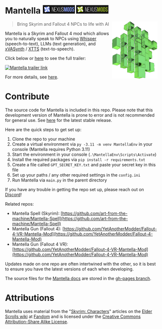 # Mantella <a href="https://www.nexusmods.com/skyrimspecialedition/mods/98631" target="_blank" style="padding-right: 4px;"><img src="./img/nexus_mods_link.png" alt="Mantella Skyrim Nexus Mods link" width="auto" height="28"/></a><a href="https://www.nexusmods.com/fallout4/mods/79747" target="_blank"><img src="./img/nexus_mods_fallout4_link.png" alt="Mantella Fallout 4 Nexus Mods link" width="auto" height="28"/></a>

<img src="./img/mantella_logo_github.png" align="right" alt="Mantella logo" width="150" height="auto">

> Bring Skyrim and Fallout 4 NPCs to life with AI

Mantella is a Skyrim and Fallout 4 mod which allows you to naturally speak to NPCs using [Whisper](https://github.com/openai/whisper) (speech-to-text), LLMs (text generation), and [xVASynth](https://github.com/DanRuta/xVA-Synth) / [XTTS](https://www.nexusmods.com/skyrimspecialedition/mods/113445) (text-to-speech).  

Click below or [here](https://youtu.be/FLmbd48r2Wo?si=QLe2_E1CogpxlaS1) to see the full trailer:

<a href="https://youtu.be/FLmbd48r2Wo?si=QLe2_E1CogpxlaS1
" target="_blank"><img src="./img/mantella_trailer.gif"
alt="Mantella trailer link" width="auto" height="220"/></a>

For more details, see [here](https://art-from-the-machine.github.io/Mantella/index.html).

# Contribute
The source code for Mantella is included in this repo. Please note that this development version of Mantella is prone to error and is not recommended for general use. See [here](https://www.nexusmods.com/skyrimspecialedition/mods/98631) for the latest stable release.

Here are the quick steps to get set up:

1. Clone the repo to your machine
2. Create a virtual environment via `py -3.11 -m venv MantellaEnv` in your console (Mantella requires Python 3.11)
3. Start the environment in your console (`.\MantellaEnv\Scripts\Activate`)
4. Install the required packages via `pip install -r requirements.txt`
5. Create a file called `GPT_SECRET_KEY.txt` and paste your secret key in this file
6. Set up your paths / any other required settings in the `config.ini`
7. Run Mantella via `main.py` in the parent directory

If you have any trouble in getting the repo set up, please reach out on [Discord](https://discord.gg/Q4BJAdtGUE)!

Related repos:
- Mantella Spell (Skyrim): [https://github.com/art-from-the-machine/Mantella-Spell](https://github.com/art-from-the-machine/Mantella-Spell)
- Mantella Gun (Fallout 4): [https://github.com/YetAnotherModder/Fallout-4-VR-Mantella-Mod](https://github.com/YetAnotherModder/Fallout-4-Mantella-Mod)
- Mantella Gun (Fallout 4 VR): [https://github.com/YetAnotherModder/Fallout-4-VR-Mantella-Mod](https://github.com/YetAnotherModder/Fallout-4-VR-Mantella-Mod)

Updates made on one repo are often intertwined with the other, so it is best to ensure you have the latest versions of each when developing.

The source files for the [Mantella docs](https://art-from-the-machine.github.io/Mantella) are stored in the [gh-pages branch](https://github.com/art-from-the-machine/Mantella/tree/gh-pages).

# Attributions
Mantella uses material from the "[Skyrim: Characters](https://elderscrolls.fandom.com/wiki/Category:Skyrim:_Characters)" articles on the [Elder Scrolls wiki](https://elderscrolls.fandom.com/wiki/The_Elder_Scrolls_Wiki) at [Fandom](https://www.fandom.com/) and is licensed under the [Creative Commons Attribution-Share Alike License](https://creativecommons.org/licenses/by-sa/3.0/).
